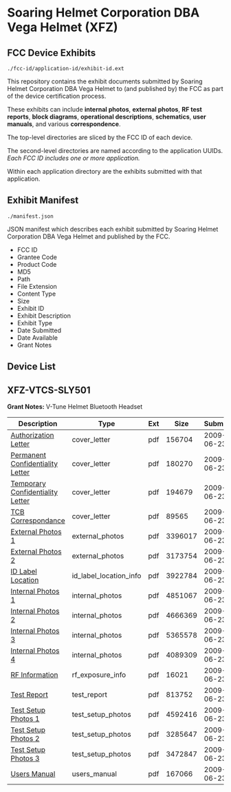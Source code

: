 # Soaring Helmet Corporation DBA Vega Helmet (XFZ)
## FCC Device Exhibits

```
./fcc-id/application-id/exhibit-id.ext
```

This repository contains the exhibit documents submitted by Soaring Helmet Corporation DBA Vega Helmet to (and published by) the FCC as part of the device certification process.

These exhibits can include **internal photos**, **external photos**, **RF test reports**, **block diagrams**, **operational descriptions**, **schematics**, **user manuals**, and various **correspondence**.

The top-level directories are sliced by the FCC ID of each device.

The second-level directories are named according to the application UUIDs. *Each FCC ID includes one or more application.*

Within each application directory are the exhibits submitted with that application. 

## Exhibit Manifest

```
./manifest.json
```

JSON manifest which describes each exhibit submitted by Soaring Helmet Corporation DBA Vega Helmet and published by the FCC.

- FCC ID
- Grantee Code
- Product Code
- MD5
- Path
- File Extension
- Content Type
- Size
- Exhibit ID
- Exhibit Description
- Exhibit Type
- Date Submitted
- Date Available
- Grant Notes

## Device List
## XFZ-VTCS-SLY501
**Grant Notes:** V-Tune Helmet Bluetooth Headset

| Description | Type | Ext | Size | Submitted | Available |
| ----------- | ---- | --- | ---- | --------- | --------- |
| [Authorization Letter](XFZ-VTCS-SLY501/28ee5d34d888f5eb8ae2aee11aede0ed/1127962.pdf) | cover_letter | pdf | 156704 | 2009-06-23 | 2009-06-24 |
| [Permanent Confidentiality Letter](XFZ-VTCS-SLY501/28ee5d34d888f5eb8ae2aee11aede0ed/1127963.pdf) | cover_letter | pdf | 180270 | 2009-06-23 | 2009-06-24 |
| [Temporary Confidentiality Letter](XFZ-VTCS-SLY501/28ee5d34d888f5eb8ae2aee11aede0ed/1127964.pdf) | cover_letter | pdf | 194679 | 2009-06-23 | 2009-06-24 |
| [TCB Correspondance](XFZ-VTCS-SLY501/28ee5d34d888f5eb8ae2aee11aede0ed/1127965.pdf) | cover_letter | pdf | 89565 | 2009-06-23 | 2009-06-24 |
| [External Photos 1](XFZ-VTCS-SLY501/28ee5d34d888f5eb8ae2aee11aede0ed/1127967.pdf) | external_photos | pdf | 3396017 | 2009-06-23 | 2009-08-23 |
| [External Photos 2](XFZ-VTCS-SLY501/28ee5d34d888f5eb8ae2aee11aede0ed/1127968.pdf) | external_photos | pdf | 3173754 | 2009-06-23 | 2009-08-23 |
| [ID Label Location](XFZ-VTCS-SLY501/28ee5d34d888f5eb8ae2aee11aede0ed/1127992.pdf) | id_label_location_info | pdf | 3922784 | 2009-06-23 | 2009-06-24 |
| [Internal Photos 1](XFZ-VTCS-SLY501/28ee5d34d888f5eb8ae2aee11aede0ed/1127993.pdf) | internal_photos | pdf | 4851067 | 2009-06-23 | 2009-08-23 |
| [Internal Photos 2](XFZ-VTCS-SLY501/28ee5d34d888f5eb8ae2aee11aede0ed/1128032.pdf) | internal_photos | pdf | 4666369 | 2009-06-23 | 2009-08-23 |
| [Internal Photos 3](XFZ-VTCS-SLY501/28ee5d34d888f5eb8ae2aee11aede0ed/1128033.pdf) | internal_photos | pdf | 5365578 | 2009-06-23 | 2009-08-23 |
| [Internal Photos 4](XFZ-VTCS-SLY501/28ee5d34d888f5eb8ae2aee11aede0ed/1128034.pdf) | internal_photos | pdf | 4089309 | 2009-06-23 | 2009-08-23 |
| [RF Information](XFZ-VTCS-SLY501/28ee5d34d888f5eb8ae2aee11aede0ed/1128061.pdf) | rf_exposure_info | pdf | 16021 | 2009-06-23 | 2009-06-24 |
| [Test Report](XFZ-VTCS-SLY501/28ee5d34d888f5eb8ae2aee11aede0ed/1128067.pdf) | test_report | pdf | 813752 | 2009-06-23 | 2009-06-24 |
| [Test Setup Photos 1](XFZ-VTCS-SLY501/28ee5d34d888f5eb8ae2aee11aede0ed/1128081.pdf) | test_setup_photos | pdf | 4592416 | 2009-06-23 | 2009-08-23 |
| [Test Setup Photos 2](XFZ-VTCS-SLY501/28ee5d34d888f5eb8ae2aee11aede0ed/1128082.pdf) | test_setup_photos | pdf | 3285647 | 2009-06-23 | 2009-08-23 |
| [Test Setup Photos 3](XFZ-VTCS-SLY501/28ee5d34d888f5eb8ae2aee11aede0ed/1128083.pdf) | test_setup_photos | pdf | 3472847 | 2009-06-23 | 2009-08-23 |
| [Users Manual](XFZ-VTCS-SLY501/28ee5d34d888f5eb8ae2aee11aede0ed/1128084.pdf) | users_manual | pdf | 167066 | 2009-06-23 | 2009-06-24 |
